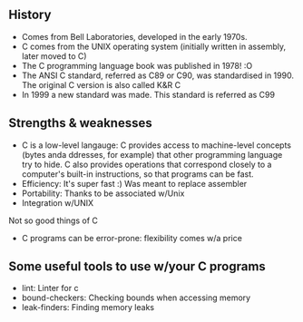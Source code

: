 ## History

- Comes from Bell Laboratories, developed in the early 1970s. 
- C comes from the UNIX operating system (initially written in assembly, later moved to C)
- The C programming language book was published in 1978! :O
- The ANSI C standard, referred as C89 or C90, was standardised in 1990. The original C version is also called K&R C
- In 1999 a new standard was made. This standard is referred as C99

## Strengths & weaknesses

- C is a low-level langauge: C provides access to machine-level concepts (bytes anda ddresses, for example) that other
programming language try to hide. C also provides operations that correspond closely to a computer's built-in instructions,
so that programs can be fast.
- Efficiency: It's super fast :) Was meant to replace assembler
- Portability: Thanks to be associated w/Unix
- Integration w/UNIX

Not so good things of C

- C programs can be error-prone: flexibility comes w/a price

## Some useful tools to use w/your C programs

- lint: Linter for c
- bound-checkers: Checking bounds when accessing memory
- leak-finders: Finding memory leaks
